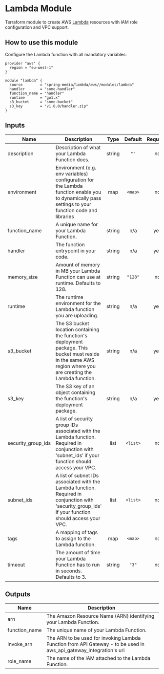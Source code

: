 # Lambda Module

Terraform module to create AWS [Lambda](https://www.terraform.io/docs/providers/aws/r/lambda_function.html) resources with IAM role configuration and VPC support.

## How to use this module

Configure the Lambda function with all mandatory variables:

```
provider "aws" {
  region = "eu-west-1"
}

module "lambda" {
  source        = "spring-media/lambda/aws//modules/lambda"
  handler       = "some-handler"
  function_name = "handler"
  runtime       = "go1.x"
  s3_bucket     = "some-bucket"
  s3_key        = "v1.0.0/handler.zip"
}
```

## Inputs

| Name               | Description                                                                                                                                                     |  Type  | Default  | Required |
| ------------------ | --------------------------------------------------------------------------------------------------------------------------------------------------------------- | :----: | :------: | :------: |
| description        | Description of what your Lambda Function does.                                                                                                                  | string |   `""`   |    no    |
| environment        | Environment (e.g. env variables) configuration for the Lambda function enable you to dynamically pass settings to your function code and libraries              |  map   | `<map>`  |    no    |
| function_name      | A unique name for your Lambda Function.                                                                                                                         | string |   n/a    |   yes    |
| handler            | The function entrypoint in your code.                                                                                                                           | string |   n/a    |   yes    |
| memory_size        | Amount of memory in MB your Lambda Function can use at runtime. Defaults to 128.                                                                                | string | `"128"`  |    no    |
| runtime            | The runtime environment for the Lambda function you are uploading.                                                                                              | string |   n/a    |   yes    |
| s3_bucket          | The S3 bucket location containing the function's deployment package. This bucket must reside in the same AWS region where you are creating the Lambda function. | string |   n/a    |   yes    |
| s3_key             | The S3 key of an object containing the function's deployment package.                                                                                           | string |   n/a    |   yes    |
| security_group_ids | A list of security group IDs associated with the Lambda function. Required in conjunction with 'subnet_ids' if your function should access your VPC.            |  list  | `<list>` |    no    |
| subnet_ids         | A list of subnet IDs associated with the Lambda function. Required in conjunction with 'security_group_ids' if your function should access your VPC.            |  list  | `<list>` |    no    |
| tags               | A mapping of tags to assign to the Lambda function.                                                                                                             |  map   | `<map>`  |    no    |
| timeout            | The amount of time your Lambda Function has to run in seconds. Defaults to 3.                                                                                   | string |  `"3"`   |    no    |

## Outputs

| Name          | Description                                                                                                        |
| ------------- | ------------------------------------------------------------------------------------------------------------------ |
| arn           | The Amazon Resource Name (ARN) identifying your Lambda Function.                                                   |
| function_name | The unique name of your Lambda Function.                                                                           |
| invoke_arn    | The ARN to be used for invoking Lambda Function from API Gateway - to be used in aws_api_gateway_integration's uri |
| role_name     | The name of the IAM attached to the Lambda Function.                                                               |
